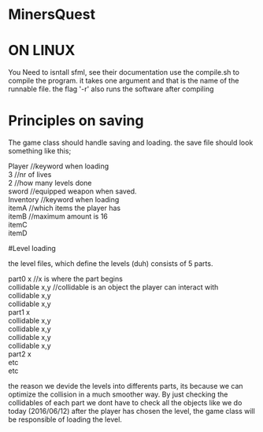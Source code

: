 # MinersQuest


# ON LINUX
You Need to isntall sfml, see their documentation
use the compile.sh to compile the program. it takes one argument and that is the name of the runnable file. the flag '-r' also runs the software after compiling



# Principles on saving

The game class should handle saving and loading.
the save file should look something like this;  

Player			//keyword when loading  
3			      //nr of lives  
2			      //how many levels done  
sword			  //equipped weapon when saved.  
Inventory		//keyword when loading  
itemA		  	//which items the player has  
itemB		  	//maximum amount is 16  
itemC  
itemD



#Level loading

the level files, which define the levels (duh) consists of 5 parts.  

part0 x			      //x is where the part begins  
collidable x,y		//collidable is an object the player can interact with  
collidable x,y  
collidable x,y  
part1 x  
collidable x,y  
collidable x,y  
collidable x,y  
collidable x,y  
part2 x  
etc  
etc



the reason we devide the levels into differents parts, its because we can optimize the collision in a much smoother way. 
By just checking the collidables of each part we dont have to check all the objects like we do today (2016/06/12)
after the player has chosen the level, the game class will be responsible of loading the level. 
